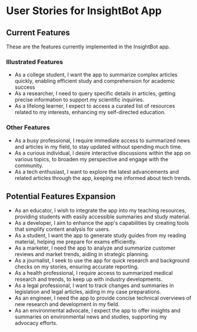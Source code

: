 # User Stories for InsightBot App

## Current Features

These are the features currently implemented in the InsightBot app.

### Illustrated Features

- As a college student, I want the app to summarize complex articles quickly, enabling efficient study and comprehension for academic success
- As a researcher, I need to query specific details in articles, getting precise information to support my scientific inquiries.
- As a lifelong learner, I expect to access a curated list of resources related to my interests, enhancing my self-directed education.

### Other Features

- As a busy professional, I require immediate access to summarized news and articles in my field, to stay updated without spending much time.
- As a curious individual, I desire interactive discussions within the app on various topics, to broaden my perspective and engage with the community.
- As a tech enthusiast, I want to explore the latest advancements and related articles through the app, keeping me informed about tech trends.

## Potential Features Expansion

- As an educator, I wish to integrate the app into my teaching resources, providing students with easily accessible summaries and study material.
- As a developer, I aim to enhance the app's capabilities by creating tools that simplify content analysis for users.
- As a student, I want the app to generate study guides from my reading material, helping me prepare for exams efficiently.
- As a marketer, I need the app to analyze and summarize customer reviews and market trends, aiding in strategic planning.
- As a journalist, I seek to use the app for quick research and background checks on my stories, ensuring accurate reporting.
- As a health professional, I require access to summarized medical research and trends, to keep up with industry developments.
- As a legal professional, I want to track changes and summaries in legislation and legal articles, aiding in my case preparations.
- As an engineer, I need the app to provide concise technical overviews of new research and development in my field.
- As an environmental advocate, I expect the app to offer insights and summaries on environmental news and studies, supporting my advocacy efforts.
